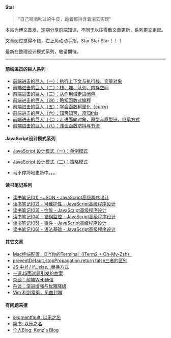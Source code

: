#### Star
> "自己喝酒吹过的牛皮，跪着都得含着泪去实现"

本站为博文首发，定期分享前端知识，不同于以往零散文章更新，系列更文走起。

文章阅过觉得不错，右上角动动手指，Star Star Star！！！

最新在整理设计模式系列，敬请期待。

***

#### 前端进击的巨人系列
* [前端进击的巨人（一）：执行上下文与执行栈，变量对象](https://github.com/ZengLingYong/blog/issues/1)
* [前端进击的巨人（二）：栈、堆、队列、内存空间](https://github.com/ZengLingYong/blog/issues/2)
* [前端进击的巨人（三）：从作用域走进闭包](https://github.com/ZengLingYong/Blog/issues/16)
* [前端进击的巨人（四）：略知函数式编程](https://github.com/ZengLingYong/Blog/issues/17)
* [前端进击的巨人（五）：学会函数柯里化（curry) ](https://github.com/ZengLingYong/Blog/issues/18)
* [前端进击的巨人（六）：知否知否，须知this](https://github.com/ZengLingYong/Blog/issues/19)
* [前端进击的巨人（七）：走进面向对象，原型与原型链，继承方式](https://github.com/ZengLingYong/Blog/issues/20)
* [前端进击的巨人（八）：浅谈函数防抖与节流](https://github.com/ZengLingYong/Blog/issues/21)

#### JavaScript设计模式系列
* [JavaScript 设计模式（一）：单例模式](https://github.com/ZengLingYong/Blog/issues/22)
* [JavaScript 设计模式（二）：策略模式](https://github.com/ZengLingYong/Blog/issues/23)

* 马不停蹄地更新中。。。

#### 读书笔记系列
* [读书笔记(01) - JSON - JavaScript高级程序设计](https://github.com/ZengLingYong/blog/issues/3)
* [读书笔记(02) - 可维护性 - JavaScript高级程序设计](https://github.com/ZengLingYong/blog/issues/4)
* [读书笔记(03) - 性能 - JavaScript高级程序设计](https://github.com/ZengLingYong/blog/issues/5)
* [读书笔记(04) - 错误监控 - JavaScript高级程序设计](https://github.com/ZengLingYong/blog/issues/6)
* [读书笔记(05) - 事件 - JavaScript高级程序设计](https://github.com/ZengLingYong/blog/issues/7)
* [读书笔记(06) - 语法基础 - JavaScript高级程序设计](https://github.com/ZengLingYong/blog/issues/8)

#### 其它文章
* [Mac终端配置，DIY你的Terminal（iTerm2 + Oh-My-Zsh）](https://github.com/ZengLingYong/blog/issues/12)
* [preventDefault,stopPropagation,return false三者的区别](https://github.com/ZengLingYong/blog/issues/13)
* [JS 中 if / if...else...替换方式](9)
* [一道JS面试题引发的血案](https://github.com/ZengLingYong/blog/issues/11)
* [杂谈：前端Web通信](https://github.com/ZengLingYong/blog/issues/15)
* [杂谈：渐进增强与优雅降级](https://github.com/ZengLingYong/blog/issues/14)
* [Vim 利剑常磨，见血封喉](https://github.com/ZengLingYong/blog/issues/12)

#### 有问题来撩
* [segmentfault: 以乐之名](https://segmentfault.com/u/yilezhiming)
* [简书: 以乐之名](https://www.jianshu.com/u/052cec4cf325)
* [个人Blog: Kenz's Blog](http://wuliv.com)
